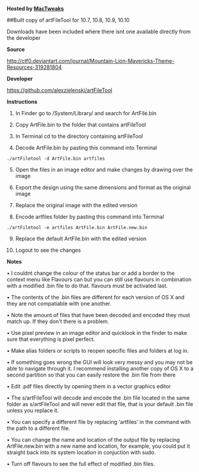 **Hosted by [MacTweaks](https://www.mactweaks.net)**

##Built copy of artFileTool for 10.7, 10.8, 10.9, 10.10

Downloads have been included where there isnt one available directly from the developer


**Source**

http://ctf0.deviantart.com/journal/Mountain-Lion-Mavericks-Theme-Resources-319281804


**Developer**

https://github.com/alexzielenski/artFileTool

**Instructions**

1) In Finder go to /System/Library/ and search for ArtFile.bin

2) Copy ArtFile.bin to the folder that contains artFileTool

3) In Terminal cd to the directory containing artFileTool

4) Decode ArtFile.bin by pasting this command into Terminal

```./artFiletool -d ArtFile.bin artfiles```

5) Open the files in an image editor and make changes by drawing over the image

6) Export the design using the same dimensions and format as the original image

7) Replace the original image with the edited version

8) Encode artfiles folder by pasting this command into Terminal 

```./artFiletool -e artfiles ArtFile.bin ArtFile.new.bin```

9) Replace the default ArtFile.bin with the edited version

10) Logout to see the changes

**Notes**

• I couldnt change the colour of the status bar or add a border to the context menu like Flavours can but you can still use flavours in combination with a modified .bin file to do that. flavours must be activated last.

• The contents of the .bin files are different for each version of OS X and they are not compatiable with one another.

• Note the amount of files that have been decoded and encoded they must match up. If they don't there is a problem.

• Use pixel preview in an image editor and quicklook in the finder to make sure that everything is pixel perfect.

• Make alias folders or scripts to reopen specific files and folders at log in.

• If something goes wrong the GUI will look very messy and you may not be able to navigate through it. I recommend installing another copy of OS X to a second partition so that you can easily restore the .bin file from there

• Edit .pdf files directly by opening them in a vector graphics editor

• The s/artFileTool will decode and encode the .bin file located in the same folder as s/artFileTool and will never edit that file, that is your default .bin file unless you replace it. 

• You can specify a different file by replacing ‘artfiles’ in the command with the path to a different file. 

• You can change the name and location of the output file by replacing ArtFile.new.bin with a new name and location, for example, you could put it straight back into its system location in conjuction with sudo. 

• Turn off flavours to see the full effect of modified .bin files.
